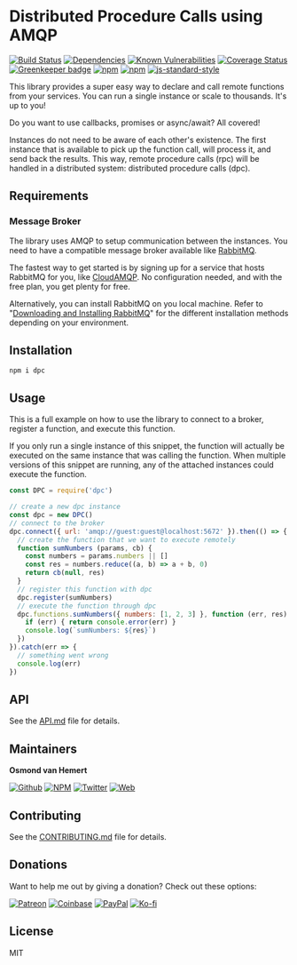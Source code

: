 # Distributed Procedure Calls using AMQP

[![Build Status](https://travis-ci.com/ovhemert/dpc.svg?branch=master)](https://travis-ci.com/ovhemert/dpc)
[![Dependencies](https://img.shields.io/david/ovhemert/dpc.svg)](https://david-dm.org/ovhemert/dpc)
[![Known Vulnerabilities](https://snyk.io/test/npm/dpc/badge.svg)](https://snyk.io/test/npm/dpc)
[![Coverage Status](https://coveralls.io/repos/github/ovhemert/dpc/badge.svg?branch=master)](https://coveralls.io/github/ovhemert/dpc?branch=master)
[![Greenkeeper badge](https://badges.greenkeeper.io/ovhemert/dpc.svg)](https://greenkeeper.io/)
[![npm](https://img.shields.io/npm/v/dpc.svg)](https://www.npmjs.com/package/dpc)
[![npm](https://img.shields.io/npm/dm/dpc.svg)](https://www.npmjs.com/package/dpc)
[![js-standard-style](https://img.shields.io/badge/code%20style-standard-brightgreen.svg?style=flat)](http://standardjs.com/)

This library provides a super easy way to declare and call remote functions from your services. You can run a single instance or scale to thousands. It's up to you!

Do you want to use callbacks, promises or async/await? All covered!

Instances do not need to be aware of each other's existence. The first instance that is available to pick up the function call, will process it, and send back the results.
This way, remote procedure calls (rpc) will be handled in a distributed system: distributed procedure calls (dpc).

## Requirements

### Message Broker
The library uses AMQP to setup communication between the instances. You need to have a compatible message broker available like [RabbitMQ](https://www.rabbitmq.com).

The fastest way to get started is by signing up for a service that hosts RabbitMQ for you, like [CloudAMQP](https://www.cloudamqp.com). No configuration needed, and with the free plan, you get plenty for free.

Alternatively, you can install RabbitMQ on you local machine. Refer to "[Downloading and Installing RabbitMQ](https://www.rabbitmq.com/download.html)" for the different installation methods depending on your environment.

## Installation

```
npm i dpc
```

## Usage

This is a full example on how to use the library to connect to a broker, register a function, and execute this function.

If you only run a single instance of this snippet, the function will actually be executed on the same instance that was calling the function.
When multiple versions of this snippet are running, any of the attached instances could execute the function.

```js
const DPC = require('dpc')

// create a new dpc instance
const dpc = new DPC()
// connect to the broker
dpc.connect({ url: 'amqp://guest:guest@localhost:5672' }).then(() => {
  // create the function that we want to execute remotely
  function sumNumbers (params, cb) {
    const numbers = params.numbers || []
    const res = numbers.reduce((a, b) => a + b, 0)
    return cb(null, res)
  }
  // register this function with dpc
  dpc.register(sumNumbers)
  // execute the function through dpc
  dpc.functions.sumNumbers({ numbers: [1, 2, 3] }, function (err, res) {
    if (err) { return console.error(err) }
    console.log(`sumNumbers: ${res}`)
  })
}).catch(err => {
  // something went wrong
  console.log(err)
})
```

## API

See the [API.md](./docs/API.md) file for details.

## Maintainers

**Osmond van Hemert**

[![Github](https://img.shields.io/badge/style-github-333333.svg?logo=github&logoColor=white&label=)](https://github.com/ovhemert)
[![NPM](https://img.shields.io/badge/style-npm-333333.svg?logo=npm&logoColor=&label=)](https://www.npmjs.com/~ovhemert)
[![Twitter](https://img.shields.io/badge/style-twitter-333333.svg?logo=twitter&logoColor=&label=)](https://twitter.com/osmondvanhemert)
[![Web](https://img.shields.io/badge/style-website-333333.svg?logoColor=white&label=&logo=diaspora)](https://www.osmondvanhemert.nl)

## Contributing

See the [CONTRIBUTING.md](./docs/CONTRIBUTING.md) file for details.

## Donations

Want to help me out by giving a donation? Check out these options:

[![Patreon](https://img.shields.io/badge/style-patreon-333333.svg?logo=patreon&logoColor=&label=)](https://www.patreon.com/ovhemert)
[![Coinbase](https://img.shields.io/badge/style-bitcoin-333333.svg?logo=bitcoin&logoColor=&label=)](https://commerce.coinbase.com/checkout/fd177bf0-a89a-481b-889e-22bfce857b75)
[![PayPal](https://img.shields.io/badge/style-paypal-333333.svg?logo=paypal&logoColor=&label=)](https://www.paypal.me/osmondvanhemert)
[![Ko-fi](https://img.shields.io/badge/style-coffee-333333.svg?logo=ko-fi&logoColor=&label=)](http://ko-fi.com/ovhemert)

## License

MIT
